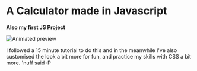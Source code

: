 # A Calculator made in Javascript
**Also my first JS Project**

![Animated preview](animated_preview.gif)

I followed a 15 minute tutorial to do this and in the meanwhile I've also customised the look a bit more for fun, and practice my skills with CSS a bit more.
'nuff said :P
